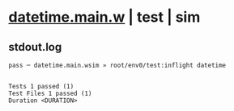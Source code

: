 # [datetime.main.w](../../../../../../examples/tests/sdk_tests/std/datetime.main.w) | test | sim

## stdout.log
```log
pass ─ datetime.main.wsim » root/env0/test:inflight datetime
 
 
Tests 1 passed (1)
Test Files 1 passed (1)
Duration <DURATION>
```

